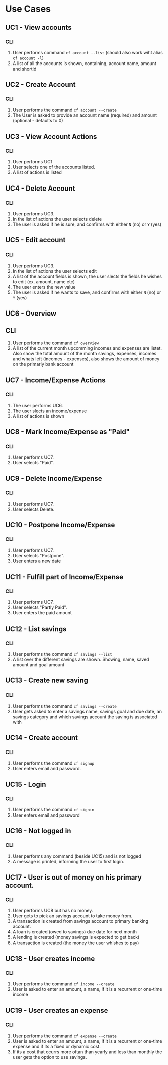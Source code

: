 # Use Cases

## UC1 - View accounts

### CLI

1. User performs command  `cf account --list` (should also work wiht alias `cf account -l`)
2. A list of all the accounts is shown, containing, account name, amount and shortId

## UC2 - Create Account

### CLI

1. User performs the command `cf account --create`
2. The User is asked to provide an account name (required) and amount (optional - defaults to 0)

## UC3 - View Account Actions

### CLI

1. User performs UC1
2. User selects one of the accounts listed.
3. A list of actions is listed

## UC4 - Delete Account

### CLI

1. User performs UC3.
2. In the list of actions the user selects delete
3. The user is asked if he is sure, and confirms with either `N` (no) or `Y` (yes)

## UC5 - Edit account

### CLI

1. User performs UC3.
2. In the list of actions the user selects edit
3. A list of the account fields is shown, the user slects the fields he wishes to edit (ex. amount, name etc)
4. The user enters the new value
5. The user is asked if he wants to save, and confirms with either `N` (no) or `Y` (yes)

## UC6 - Overview

## CLI

1. User performs the command `cf overview`
2. A list of the current month upcomming incomes and expenses are listet. Also show the total amount of the month savings, expenses, incomes and whats left (incomes - expenses), also shows the amount of money on the primarly bank account

## UC7 - Income/Expense Actions

### CLI

1. The user performs UC6.
2. The user slects an income/expense
3. A list of actions is shown

## UC8 - Mark Income/Expense as "Paid"

### CLI

1. User performs UC7.
2. User selects "Paid".

## UC9 - Delete Income/Expense

### CLI

1. User performs UC7.
2. User selects Delete.

## UC10 - Postpone Income/Expense

### CLI

1. User performs UC7.
2. User selects "Postpone".
3. User enters a new date

## UC11 - Fulfill part of Income/Expense

### CLI

1. User performs UC7.
2. User selects "Partly Paid".
3. User enters the paid amount

## UC12 - List savings

### CLI

1. User performs the command `cf savings --list`
2. A list over the different savings are shown. Showing, name, saved amount and goal amount

## UC13 - Create new saving

### CLI

1. User performs the command `cf savings --create`
2. User gets asked to enter a savings name, savings goal and due date, an savings category and which savings account the saving is associated with

## UC14 - Create account

### CLI

1. User performs the command `cf signup`
2. User enters email and password.

## UC15 - Login

### CLI

1. User performs the command `cf signin`
2. User enters email and password

## UC16 - Not logged in

### CLI

1. User performs any command (beside UC15) and is not logged
2. A message is printed, informing the user to first login.

## UC17 - User is out of money on his primary account.

### CLI

1. User performs UC8 but has no money.
2. User gets to pick an savings account to take money from.
3. A transaction is created from savings account to primary banking account.
4. A loan is created (owed to savings) due date for next month
5. A lending is created (money savings is expected to get back)
6. A transaction is created (the money the user whishes to pay)

## UC18 - User creates income

### CLI

1. User performs the command `cf income --create`
2. User is asked to enter an amount, a name, if it is a recurrent or one-time income

## UC19 - User creates an expense

### CLI 

1. User performs the command `cf expense --create`
2. User is asked to enter an amount, a name, if it is a recurrent or one-time expense and if its a fixed or dynamic cost.
3. If its a cost that ocurrs more oftan than yearly and less than monthly the user gets the option to use savings.